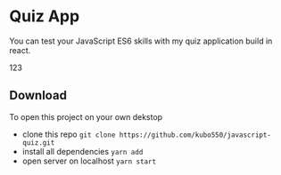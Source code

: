 # Quiz App

You can test your JavaScript ES6 skills with my quiz application build in react.


123

## Download 

To open this project on your own dekstop 
 - clone this repo ` git clone https://github.com/kubo550/javascript-quiz.git `
 - install all dependencies ` yarn add `
 - open server on localhost ` yarn start `

